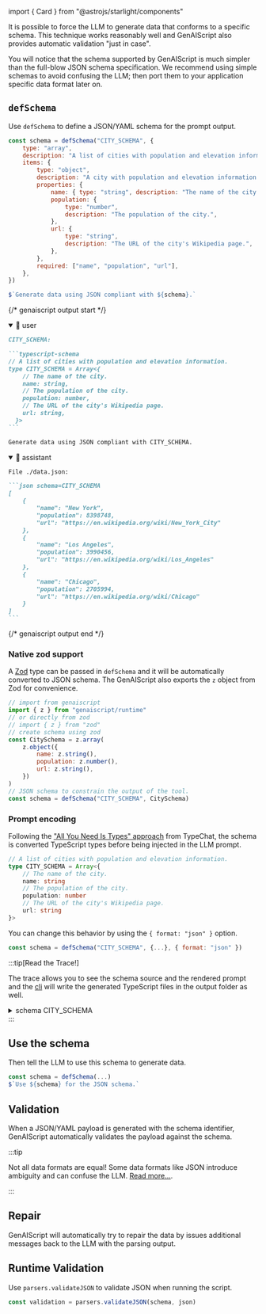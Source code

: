 import { Card } from "@astrojs/starlight/components"

It is possible to force the LLM to generate data that conforms to a specific schema.
This technique works reasonably well and GenAIScript also provides automatic validation "just in case".

You will notice that the schema supported by GenAIScript is much simpler than the full-blow JSON schema specification. We recommend using simple schemas to avoid confusing the LLM; then port them to your application
specific data format later on.

## `defSchema`

Use `defSchema` to define a JSON/YAML schema for the prompt output.

```js user=true
const schema = defSchema("CITY_SCHEMA", {
    type: "array",
    description: "A list of cities with population and elevation information.",
    items: {
        type: "object",
        description: "A city with population and elevation information.",
        properties: {
            name: { type: "string", description: "The name of the city." },
            population: {
                type: "number",
                description: "The population of the city.",
            },
            url: {
                type: "string",
                description: "The URL of the city's Wikipedia page.",
            },
        },
        required: ["name", "population", "url"],
    },
})

$`Generate data using JSON compliant with ${schema}.`
```

{/* genaiscript output start */}

<details open>
<summary>👤 user</summary>

````markdown wrap
CITY_SCHEMA:

```typescript-schema
// A list of cities with population and elevation information.
type CITY_SCHEMA = Array<{
    // The name of the city.
    name: string,
    // The population of the city.
    population: number,
    // The URL of the city's Wikipedia page.
    url: string,
  }>
```

Generate data using JSON compliant with CITY_SCHEMA.
````

</details>

<details open>
<summary>🤖 assistant</summary>

````markdown wrap
File ./data.json:

```json schema=CITY_SCHEMA
[
    {
        "name": "New York",
        "population": 8398748,
        "url": "https://en.wikipedia.org/wiki/New_York_City"
    },
    {
        "name": "Los Angeles",
        "population": 3990456,
        "url": "https://en.wikipedia.org/wiki/Los_Angeles"
    },
    {
        "name": "Chicago",
        "population": 2705994,
        "url": "https://en.wikipedia.org/wiki/Chicago"
    }
]
```
````

</details>

{/* genaiscript output end */}

### Native zod support

A [Zod](https://zod.dev/) type can be passed in `defSchema` and it will be automatically converted to JSON schema.
The GenAIScript also exports the `z` object from Zod for convenience.

```js
// import from genaiscript
import { z } from "genaiscript/runtime"
// or directly from zod
// import { z } from "zod"
// create schema using zod
const CitySchema = z.array(
    z.object({
        name: z.string(),
        population: z.number(),
        url: z.string(),
    })
)
// JSON schema to constrain the output of the tool.
const schema = defSchema("CITY_SCHEMA", CitySchema)
```

### Prompt encoding

Following the ["All You Need Is Types" approach](https://microsoft.github.io/TypeChat/docs/introduction/)
from TypeChat, the schema is converted TypeScript types before being injected in the LLM prompt.

```ts
// A list of cities with population and elevation information.
type CITY_SCHEMA = Array<{
    // The name of the city.
    name: string
    // The population of the city.
    population: number
    // The URL of the city's Wikipedia page.
    url: string
}>
```

You can change this behavior by using the `{ format: "json" }` option.

```js
const schema = defSchema("CITY_SCHEMA", {...}, { format: "json" })
```

:::tip[Read the Trace!]

The trace allows you to see the schema source and the rendered prompt
and the [cli](/genaiscript/reference/cli) will write the generated TypeScript files
in the output folder as well.

<details>
<summary>schema CITY_SCHEMA</summary>

- source:

```json
{
    "type": "array",
    "description": "A list of cities with population and elevation information.",
    "items": {
        "type": "object",
        "description": "A city with population and elevation information.",
        "properties": {
            "name": {
                "type": "string",
                "description": "The name of the city."
            },
            "population": {
                "type": "number",
                "description": "The population of the city."
            },
            "url": {
                "type": "string",
                "description": "The URL of the city's Wikipedia page."
            }
        },
        "required": ["name", "population", "url"]
    }
}
```

- prompt (rendered as typescript):

```ts
// A list of cities with population and elevation information.
type CITY_SCHEMA = Array<{
    // The name of the city.
    name: string
    // The population of the city.
    population: number
    // The URL of the city's Wikipedia page.
    url: string
}>
```

</details>
:::

## Use the schema

Then tell the LLM to use this schema to generate data.

```js
const schema = defSchema(...)
$`Use ${schema} for the JSON schema.`
```

## Validation

When a JSON/YAML payload is generated with the schema identifier,
GenAIScript automatically validates the payload against the schema.

:::tip

Not all data formats are equal! Some data formats like JSON introduce ambiguity
and can confuse the LLM.
[Read more...](https://betterprogramming.pub/yaml-vs-json-which-is-more-efficient-for-language-models-5bc11dd0f6df).

:::

## Repair

GenAIScript will automatically try to repair the data by issues additional messages
back to the LLM with the parsing output.

## Runtime Validation

Use `parsers.validateJSON` to validate JSON when running the script.

```js
const validation = parsers.validateJSON(schema, json)
```